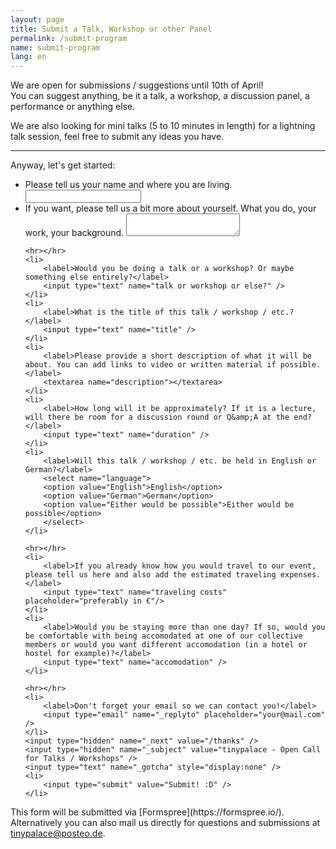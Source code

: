 ```yaml
---
layout: page
title: Submit a Talk, Workshop or other Panel
permalink: /submit-program
name: submit-program
lang: en
---
```


We are open for submissions / suggestions until 10th of April!  
You can suggest anything, be it a talk, a workshop, a discussion panel, a performance or anything else.

We are also looking for mini talks (5 to 10 minutes in length) for a lightning talk session, feel free to submit any ideas you have.

-----

Anyway, let's get started:

<form action="//formspree.io/tinypalace@posteo.de" method="POST">
<ul class="form">
    <li>
      <label>Please tell us your name and where you are living.</label>
      <input type="text" name="name and from" />
    </li>
    <li>
        <label>If you want, please tell us a bit more about yourself. What you do, your work, your background.</label>
        <textarea name="about myself"></textarea>
    </li>

    <hr></hr>
    <li>
        <label>Would you be doing a talk or a workshop? Or maybe something else entirely?</label>
        <input type="text" name="talk or workshop or else?" />
    </li>
    <li>
        <label>What is the title of this talk / workshop / etc.?</label>
        <input type="text" name="title" />
    </li>
    <li>
        <label>Please provide a short description of what it will be about. You can add links to video or written material if possible.</label>
        <textarea name="description"></textarea>
    </li>
    <li>
        <label>How long will it be approximately? If it is a lecture, will there be room for a discussion round or Q&amp;A at the end?</label>
        <input type="text" name="duration" />
    </li>
    <li>
        <label>Will this talk / workshop / etc. be held in English or German?</label>
        <select name="language">
        <option value="English">English</option>
        <option value="German">German</option>
        <option value="Either would be possible">Either would be possible</option>
        </select>
    </li>

    <hr></hr>
    <li>
        <label>If you already know how you would travel to our event, please tell us here and also add the estimated traveling expenses.</label>
        <input type="text" name="traveling costs" placeholder="preferably in €"/>
    </li>
    <li>
        <label>Would you be staying more than one day? If so, would you be comfortable with being accomodated at one of our collective members or would you want different accomodation (in a hotel or hostel for example)?</label>
        <input type="text" name="accomodation" />
    </li>

    <hr></hr>
    <li>
        <label>Don't forget your email so we can contact you!</label>
        <input type="email" name="_replyto" placeholder="your@mail.com" />
    </li>
    <input type="hidden" name="_next" value="/thanks" />
    <input type="hidden" name="_subject" value="tinypalace - Open Call for Talks / Workshops" />
    <input type="text" name="_gotcha" style="display:none" />
    <li>
        <input type="submit" value="Submit! :D" />
    </li>
</ul>
</form>
This form will be submitted via [Formspree](https://formspree.io/). Alternatively you can also mail us directly for questions and submissions at <a href='mailt&#111;&#58;ti&#110;%7&#57;p&#97;lace&#64;p%&#54;F&#37;7&#51;&#37;7&#52;&#101;&#111;&#46;&#100;e'>tin<span style="display:none">REMOVETHIS</span>ypala&#99;e&#64;post&#101;o&#46;d&#101;</a>.
